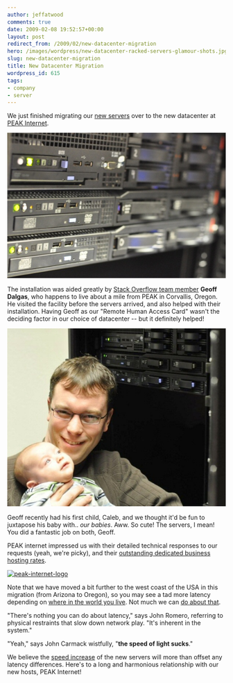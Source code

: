 ```yaml
---
author: jeffatwood
comments: true
date: 2009-02-08 19:52:57+00:00
layout: post
redirect_from: /2009/02/new-datacenter-migration
hero: /images/wordpress/new-datacenter-racked-servers-glamour-shots.jpg
slug: new-datacenter-migration
title: New Datacenter Migration
wordpress_id: 615
tags:
- company
- server
---
```



We just finished migrating our [new servers](http://blog.stackoverflow.com/2009/01/new-stack-overflow-server-glamour-shots/) over to the new datacenter at [PEAK Internet](http://www.peakinternet.com/).



![new-datacenter-racked-servers-glamour-shots](/images/wordpress/new-datacenter-racked-servers-glamour-shots.jpg)



The installation was aided greatly by [Stack Overflow team member](http://stackoverflow.com/about) **Geoff Dalgas**, who happens to live about a mile from PEAK in Corvallis, Oregon. He visited the facility before the servers arrived, and also helped with their installation. Having Geoff as our "Remote Human Access Card" wasn't the deciding factor in our choice of datacenter -- but it definitely helped!



![new-datacenter-geoff-and-babby1](/images/wordpress/new-datacenter-geoff-and-babby1.jpg)



Geoff recently had his first child, Caleb, and we thought it'd be fun to juxtapose his baby with.. _our babies_. Aww. So cute! The servers, I mean! You did a fantastic job on both, Geoff.



PEAK internet impressed us with their detailed technical responses to our requests (yeah, we're picky), and their [outstanding dedicated business hosting rates](http://www.peakinternet.com/business/hosting/info.php).



[![peak-internet-logo](http://blog.stackoverflow.com/wp-content/uploads/peak-internet-logo.png)](http://www.peakinternet.com/business/hosting/info.php)



Note that we have moved a bit further to the west coast of the USA in this migration (from Arizona to Oregon), so you may see a tad more latency depending on [where in the world you live](http://blog.stackoverflow.com/2009/01/where-in-the-world-do-stack-overflow-users-come-from/). Not much we can [do about that](http://www.wired.com/wired/archive/4.08/id_pr.html).





>
 "There's nothing you can do about latency," says John Romero, referring to physical restraints that slow down network play. "It's inherent in the system."

> 
> 
"Yeah," says John Carmack wistfully, "**the speed of light sucks**." 






We believe the [speed increase](http://blog.stackoverflow.com/2009/02/server-speed-tests/) of the new servers will more than offset any latency differences. Here's to a long and harmonious relationship with our new hosts, PEAK Internet!

